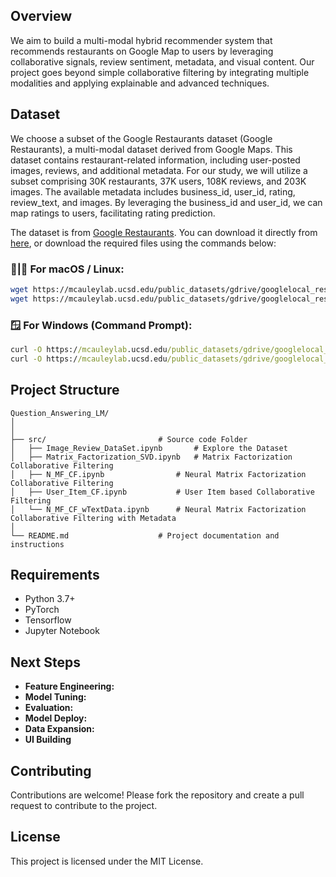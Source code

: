 ## Overview

We aim to build a multi-modal hybrid recommender system that recommends restaurants on Google Map to users by leveraging collaborative signals, review sentiment, metadata, and visual content. Our project goes beyond simple collaborative filtering by integrating multiple modalities and applying explainable and advanced techniques.

## Dataset 

We choose a subset of the Google Restaurants dataset (Google Restaurants), a multi-modal dataset derived from Google Maps. This dataset contains restaurant-related information, including user-posted images, reviews, and additional metadata. For our study, we will utilize a subset comprising 30K restaurants, 37K users, 108K reviews, and 203K images. The available metadata includes business_id, user_id, rating, review_text, and images. By leveraging the business_id and user_id, we can map ratings to users, facilitating rating prediction.

The dataset is from [Google Restaurants](https://cseweb.ucsd.edu/~jmcauley/datasets.html#google_restaurants). You can download it directly from [here](https://mcauleylab.ucsd.edu/public_datasets/gdrive/googlelocal_restaurants/), or download the required files using the commands below:  
### 🍎|🐧 For macOS / Linux:
```bash
wget https://mcauleylab.ucsd.edu/public_datasets/gdrive/googlelocal_restaurants/filter_all_t.json
wget https://mcauleylab.ucsd.edu/public_datasets/gdrive/googlelocal_restaurants/image_review_all.json
```

### 🪟 For Windows (Command Prompt):
```cmd
curl -O https://mcauleylab.ucsd.edu/public_datasets/gdrive/googlelocal_restaurants/filter_all_t.json
curl -O https://mcauleylab.ucsd.edu/public_datasets/gdrive/googlelocal_restaurants/image_review_all.json
```

## Project Structure
```plaintext
Question_Answering_LM/
│
│
├── src/                  		 # Source code Folder
│   ├── Image_Review_DataSet.ipynb       # Explore the Dataset
│   ├── Matrix_Factorization_SVD.ipynb   # Matrix Factorization Collaborative Filtering
│   ├── N_MF_CF.ipynb        		 # Neural Matrix Factorization Collaborative Filtering
│   ├── User_Item_CF.ipynb        	 # User Item based Collaborative Filtering
│   └── N_MF_CF_wTextData.ipynb      # Neural Matrix Factorization Collaborative Filtering with Metadata
│
└── README.md              		 # Project documentation and instructions

```

## Requirements
- Python 3.7+
- PyTorch
- Tensorflow
- Jupyter Notebook 	

## Next Steps
- **Feature Engineering:** 
- **Model Tuning:** 
- **Evaluation:** 
- **Model Deploy:** 
- **Data Expansion:** 
- **UI Building**

## Contributing
Contributions are welcome! Please fork the repository and create a pull request to contribute to the project.

## License
This project is licensed under the MIT License.
